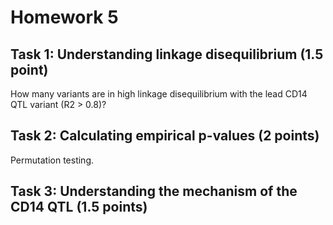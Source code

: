 # Homework 5

## Task 1: Understanding linkage disequilibrium (1.5 point)
How many variants are in high linkage disequilibrium with the lead CD14 QTL variant (R2 > 0.8)?

## Task 2: Calculating empirical p-values (2 points)
Permutation testing.

## Task 3: Understanding the mechanism of the CD14 QTL (1.5 points)


<!--stackedit_data:
eyJoaXN0b3J5IjpbODAxMjU2ODcxXX0=
-->
